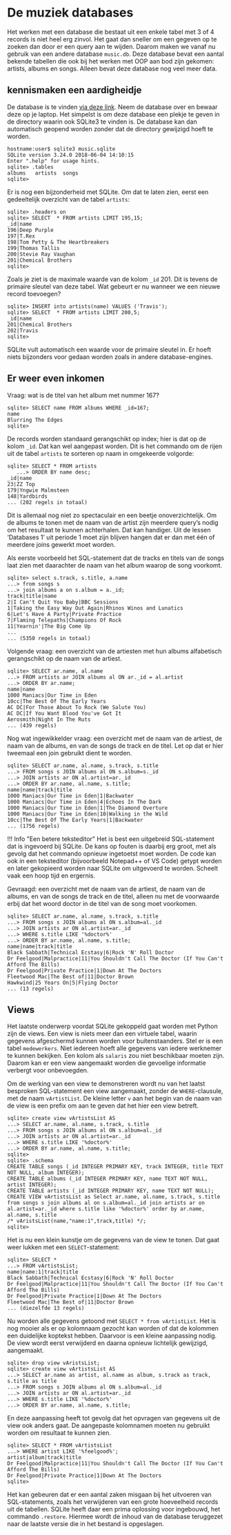# De muziek databases 

Het werken met een database die bestaat uit een enkele tabel met 3 of 4 records is niet heel erg zinvol. Het gaat dan sneller om een gegeven op te zoeken dan door er een query aan te wijden. Daarom maken we vanaf nu gebruik van een andere database `music.db`. Deze database bevat een aantal bekende tabellen die ook bij het werken met OOP aan bod zijn gekomen: artists, albums en songs. Alleen bevat deze database nog veel meer data.

## kennismaken een aardigheidje

De database is te vinden [via deze link](../../bestanden/music.sqlite). Neem de database over en bewaar deze op je laptop. Het simpelst is om deze database een plekje te geven in de directory waarin ook SQLite3 te vinden is. De database kan dan automatisch geopend worden zonder dat de directory gewijzigd hoeft te worden.

```
hostname:user$ sqlite3 music.sqlite 
SQLite version 3.24.0 2018-06-04 14:10:15
Enter ".help" for usage hints.
sqlite> .tables
albums   artists  songs  
sqlite> 
```

Er is nog een bijzonderheid met SQLite. Om dat te laten zien, eerst een gedeeltelijk overzicht van de tabel `artists`:

```
sqlite> .headers on
sqlite> SELECT  * FROM artists LIMIT 195,15;
_id|name
196|Deep Purple
197|T.Rex
198|Tom Petty & The Heartbreakers
199|Thomas Tallis
200|Stevie Ray Vaughan
201|Chemical Brothers
sqlite> 
```

Zoals je ziet is de maximale waarde van de kolom `_id` 201. Dit is tevens de primaire sleutel van deze tabel. Wat gebeurt er nu wanneer we een nieuwe record toevoegen?

```
sqlite> INSERT into artists(name) VALUES ('Travis');
sqlite> SELECT  * FROM artists LIMIT 200,5;
_id|name
201|Chemical Brothers
202|Travis
sqlite> 
```

SQLite vult automatisch een waarde voor de primaire sleutel in. Er hoeft niets bijzonders voor gedaan worden zoals in andere database-engines.

## Er weer even inkomen
Vraag: wat is de titel van het album met nummer 167?

```
sqlite> SELECT name FROM albums WHERE _id=167;
name
Blurring The Edges
sqlite> 
```

De records worden standaard gerangschikt op index; hier is dat op de kolom `_id`. Dat kan wel aangepast worden. Dit is het commando om de rijen uit de tabel `artists` te sorteren op naam in omgekeerde volgorde:

```
sqlite> SELECT * FROM artists
   ...> ORDER BY name desc;
_id|name
23|ZZ Top
179|Yngwie Malmsteen
148|Yardbirds
... (202 regels in totaal)
```

Dit is allemaal nog niet zo spectaculair en een beetje onoverzichtelijk. Om de albums te tonen met de naam van de artist zijn meerdere query’s nodig om het resultaat te kunnen achterhalen. Dat kan handiger. Uit de lessen ‘Databases 1’ uit periode 1 moet zijn blijven hangen dat er dan met één of meerdere joins gewerkt moet worden.

Als eerste voorbeeld het SQL-statement dat de tracks en titels van de songs laat zien met daarachter de naam van het album waarop de song voorkomt.

```
sqlite> select s.track, s.title, a.name
...> from songs s
...> join albums a on s.album = a._id;
track|title|name
2|I Can't Quit You Baby|BBC Sessions
1|Taking the Easy Way Out Again|Rhinos Winos and Lunatics
6|Let's Have A Party|Private Practice
7|Flaming Telepaths|Champions Of Rock
11|Yearnin'|The Big Come Up
...
... (5350 regels in totaal)
```

Volgende vraag: een overzicht van de artiesten met hun albums alfabetisch gerangschikt op de naam van de artiest.

```
sqlite> SELECT ar.name, al.name 
...> FROM artists ar JOIN albums al ON ar._id = al.artist 
...> ORDER BY ar.name;
name|name
1000 Maniacs|Our Time in Eden
10cc|The Best Of The Early Years
AC DC|For Those About To Rock (We Salute You)
AC DC|If You Want Blood You've Got It
Aerosmith|Night In The Ruts
... (439 regels)
```

Nog wat ingewikkelder vraag: een overzicht met de naam van de artiest, de naam van de albums, en van de songs de track en de titel. Let op dat er hier tweemaal een join gebruikt dient te worden.

```
sqlite> SELECT ar.name, al.name, s.track, s.title 
...> FROM songs s JOIN albums al ON s.album=s._id 
...> JOIN artists ar ON al.artist=ar._id 
...> ORDER BY ar.name, al.name, s.title;
name|name|track|title
1000 Maniacs|Our Time in Eden|1|Backwater
1000 Maniacs|Our Time in Eden|4|Echoes In The Dark
1000 Maniacs|Our Time in Eden|1|The Diamond Overture
1000 Maniacs|Our Time in Eden|10|Walking in the Wild
10cc|The Best Of The Early Years|1|Backwater
... (1756 regels)
```

!!! Info "Een betere teksteditor"
    Het is best een uitgebreid SQL-statement dat is ingevoerd bij SQLite. De kans op fouten is daarbij erg groot, met als gevolg dat het commando opnieuw ingetoetst moet worden. De code kan ook in een teksteditor (bijvoorbeeld Notepad++ of VS Code) getypt worden en later gekopieerd worden naar SQLite om uitgevoerd te worden. Scheelt vaak een hoop tijd en ergernis. 


Gevraagd: een overzicht met de naam van de artiest, de naam van de albums, en van de songs de track en de titel, alleen nu met de voorwaarde erbij dat het woord doctor in de titel van de song moet voorkomen. 


```
sqlite> SELECT ar.name, al.name, s.track, s.title 
...> FROM songs s JOIN albums al ON s.album=al._id 
...> JOIN artists ar ON al.artist=ar._id 
...> WHERE s.title LIKE '%doctor%' 
...> ORDER BY ar.name, al.name, s.title;
name|name|track|title
Black Sabbath|Technical Ecstasy|6|Rock 'N' Roll Doctor
Dr Feelgood|Malpractice|11|You Shouldn't Call The Doctor (If You Can't Afford The Bills)
Dr Feelgood|Private Practice|1|Down At The Doctors
Fleetwood Mac|The Best of|11|Doctor Brown
Hawkwind|25 Years On|5|Flying Doctor
... (13 regels)
```

## Views

Het laatste onderwerp voordat SQLite gekoppeld gaat worden met Python zijn de views. Een view is niets meer dan een virtuele tabel, waarin gegevens afgeschermd kunnen worden voor buitenstaanders. Stel er is een tabel `medewerkers`. Niet iedereen hoeft alle gegevens van iedere werknemer te kunnen bekijken. Een kolom als `salaris` zou niet beschikbaar moeten zijn. Daarom kan er een view aangemaakt worden die gevoelige informatie verbergt voor onbevoegden.

Om de werking van een view te demonstreren wordt nu van het laatst besproken SQL-statement een view aangemaakt, zonder de `WHERE`-clausule, met de naam `vArtistList`. De kleine letter `v` aan het begin van de naam van de view is een prefix om aan te geven dat het hier een view betreft.

```
sqlite> create view vArtistsList AS 
...> SELECT ar.name, al.name, s.track, s.title 
...> FROM songs s JOIN albums al ON s.album=al._id 
...> JOIN artists ar ON al.artist=ar._id 
...> WHERE s.title LIKE '%doctor%' 
...> ORDER BY ar.name, al.name, s.title;
sqlite> 
sqlite> .schema
CREATE TABLE songs (_id INTEGER PRIMARY KEY, track INTEGER, title TEXT NOT NULL, album INTEGER);
CREATE TABLE albums (_id INTEGER PRIMARY KEY, name TEXT NOT NULL, artist INTEGER);
CREATE TABLE artists (_id INTEGER PRIMARY KEY, name TEXT NOT NULL);
CREATE VIEW vArtistsList as Select ar.name, al.name, s.track, s.title from songs s join albums al on s.album=al._id join artists ar on al.artist=ar._id where s.title like '%doctor%' order by ar.name, al.name, s.title
/* vAristsList(name,"name:1",track,title) */;
sqlite> 
```

Het is nu een klein kunstje om de gegevens van de view te tonen. Dat gaat weer lukken met een `SELECT`-statement:

```
sqlite> SELECT * 
...> FROM vArtistsList;
name|name:1|track|title
Black Sabbath|Technical Ecstasy|6|Rock 'N' Roll Doctor
Dr Feelgood|Malpractice|11|You Shouldn't Call The Doctor (If You Can't Afford The Bills)
Dr Feelgood|Private Practice|1|Down At The Doctors
Fleetwood Mac|The Best of|11|Doctor Brown
... (diezelfde 13 regels)
```

Nu worden alle gegevens getoond met `SELECT * from vArtistList`. Het is nog mooier als er op kolomnaam gezocht kan worden of dat de kolommen een duidelijke koptekst hebben. Daarvoor is een kleine aanpassing nodig. De view wordt eerst verwijderd en daarna opnieuw lichtelijk gewijzigd, aangemaakt.

```
sqlite> drop view vAristsList;
sqlite> create view vArtistsList AS 
...> SELECT ar.name as artist, al.name as album, s.track as track, s.title as title
...> FROM songs s JOIN albums al ON s.album=al._id 
...> JOIN artists ar ON al.artist=ar._id 
...> WHERE s.title LIKE '%doctor%' 
...> ORDER BY ar.name, al.name, s.title;
```

En deze aanpassing heeft tot gevolg dat het opvragen van gegevens uit de view ook anders gaat. De aangepaste kolomnamen moeten nu gebruikt worden om resultaat te kunnen zien.

```
sqlite> SELECT * FROM vArtistsList 
...> WHERE artist LIKE '%feelgood%';
artist|album|track|title
Dr Feelgood|Malpractice|11|You Shouldn't Call The Doctor (If You Can't Afford The Bills)
Dr Feelgood|Private Practice|1|Down At The Doctors
sqlite> 
```

Het kan gebeuren dat er een aantal zaken misgaan bij het uitvoeren van SQL-statements, zoals het verwijderen van een grote hoeveelheid records uit de tabellen. SQLite heeft daar een prima oplossing voor ingebouwd, het commando `.restore`. Hiermee wordt de inhoud van de database teruggezet naar de laatste versie die in het bestand is opgeslagen.
 


